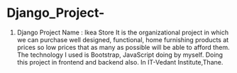 # Django_Project-
1.	Django Project Name   :  Ikea Store
It is the organizational project in which we can purchase well designed, functional, home furnishing products at prices so low prices that as many as possible will be able to afford them. The technology I used is Bootstrap, JavaScript doing by myself. Doing this project in frontend and backend also. In IT-Vedant  Institute,Thane.
